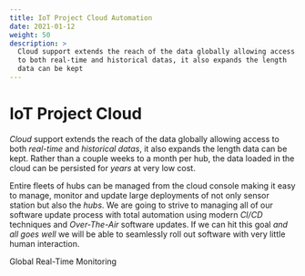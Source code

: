```yaml
---
title: IoT Project Cloud Automation
date: 2021-01-12
weight: 50
description: >
  Cloud support extends the reach of the data globally allowing access
  to both real-time and historical datas, it also expands the length
  data can be kept  
---
```


# IoT Project Cloud

_Cloud_ support extends the reach of the data globally allowing access
to both _real-time_ and _historical datas_, it also expands the length
data can be kept. Rather than a couple weeks to a month per hub, the
data loaded in the cloud can be persisted for _years_ at very low
cost.

Entire fleets of hubs can be managed from the cloud console making it
easy to manage, monitor and update large deployments of not only
sensor station but also the _hubs_.
We are going to strive to managing all of our software update process
with total automation using modern _CI/CD_ techniques and
_Over-The-Air_ software updates. If we can hit this goal _and all goes
well_ we will be able to seamlessly roll out software with very little
human interaction.

Global Real-Time Monitoring


